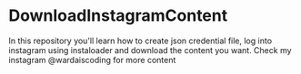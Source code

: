 # DownloadInstagramContent
In this repository you'll learn how to create json credential file, log into instagram using instaloader and download the content you want.  Check my instagram @wardaiscoding for more content
